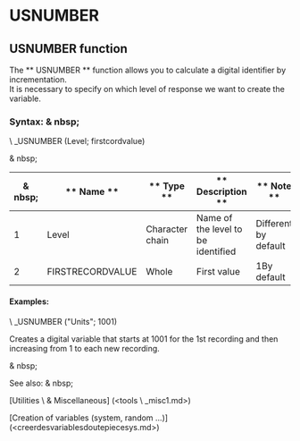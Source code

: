# USNUMBER

## USNUMBER function

The ** USNUMBER ** function allows you to calculate a digital identifier by incrementation.\
It is necessary to specify on which level of response we want to create the variable.

### Syntax: & nbsp;

\ _USNUMBER (Level; firstcordvalue)

& nbsp;

|& nbsp;|** Name ** |** Type ** |** Description ** |** Note ** |
|--- |--- |--- |--- |--- |
|&#49;|Level |Character chain |Name of the level to be identified |Different by default |
|&#50;|FIRSTRECORDVALUE |Whole |First value |&#49;By default |


#### Examples:

\ _USNUMBER ("Units"; 1001)

Creates a digital variable that starts at 1001 for the 1st recording and then increasing from 1 to each new recording.

& nbsp;

See also: & nbsp;

[Utilities \ & Miscellaneous] (<tools \ _misc1.md>)

[Creation of variables (system, random ...)] (<creerdesvariablesdoutepiecesys.md>)